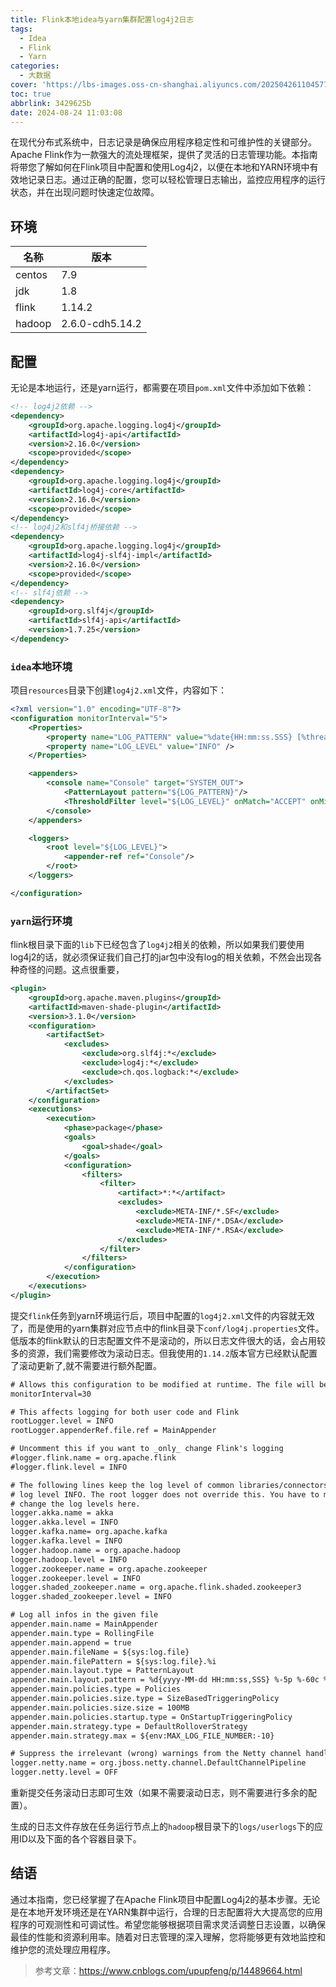 ```yaml
---
title: Flink本地idea与yarn集群配置log4j2日志
tags:
  - Idea
  - Flink
  - Yarn
categories:
  - 大数据
cover: 'https://lbs-images.oss-cn-shanghai.aliyuncs.com/202504261104577.png'
toc: true
abbrlink: 3429625b
date: 2024-08-24 11:03:08
---
```


在现代分布式系统中，日志记录是确保应用程序稳定性和可维护性的关键部分。Apache Flink作为一款强大的流处理框架，提供了灵活的日志管理功能。本指南将带您了解如何在Flink项目中配置和使用Log4j2，以便在本地和YARN环境中有效地记录日志。通过正确的配置，您可以轻松管理日志输出，监控应用程序的运行状态，并在出现问题时快速定位故障。

<!-- more -->

## 环境

| 名称 | 版本 |
| --- | --- |
| centos | 7.9 |
| jdk | 1.8 |
| flink | 1.14.2 |
| hadoop | 2.6.0-cdh5.14.2 |


## 配置

无论是本地运行，还是yarn运行，都需要在项目`pom.xml`文件中添加如下依赖：

```xml
<!-- log4j2依赖 -->
<dependency>
    <groupId>org.apache.logging.log4j</groupId>
    <artifactId>log4j-api</artifactId>
    <version>2.16.0</version>
    <scope>provided</scope>
</dependency>
<dependency>
    <groupId>org.apache.logging.log4j</groupId>
    <artifactId>log4j-core</artifactId>
    <version>2.16.0</version>
    <scope>provided</scope>
</dependency>
<!-- log4j2和slf4j桥接依赖 -->
<dependency>
    <groupId>org.apache.logging.log4j</groupId>
    <artifactId>log4j-slf4j-impl</artifactId>
    <version>2.16.0</version>
    <scope>provided</scope>
</dependency>
<!-- slf4j依赖 -->
<dependency>
    <groupId>org.slf4j</groupId>
    <artifactId>slf4j-api</artifactId>
    <version>1.7.25</version>
</dependency>
```

### `idea`本地环境

项目`resources`目录下创建`log4j2.xml`文件，内容如下：

```xml
<?xml version="1.0" encoding="UTF-8"?>
<configuration monitorInterval="5">
    <Properties>
        <property name="LOG_PATTERN" value="%date{HH:mm:ss.SSS} [%thread] %-5level %logger{36} - %msg%n" />
        <property name="LOG_LEVEL" value="INFO" />
    </Properties>

    <appenders>
        <console name="Console" target="SYSTEM_OUT">
            <PatternLayout pattern="${LOG_PATTERN}"/>
            <ThresholdFilter level="${LOG_LEVEL}" onMatch="ACCEPT" onMismatch="DENY"/>
        </console>
    </appenders>

    <loggers>
        <root level="${LOG_LEVEL}">
            <appender-ref ref="Console"/>
        </root>
    </loggers>

</configuration>
```

### `yarn`运行环境

flink根目录下面的`lib`下已经包含了`log4j2`相关的依赖，所以如果我们要使用log4j2的话，就必须保证我们自己打的jar包中没有log的相关依赖，不然会出现各种奇怪的问题。这点很重要，

```xml
<plugin>
    <groupId>org.apache.maven.plugins</groupId>
    <artifactId>maven-shade-plugin</artifactId>
    <version>3.1.0</version>
    <configuration>
        <artifactSet>
            <excludes>
                <exclude>org.slf4j:*</exclude>
                <exclude>log4j:*</exclude>
                <exclude>ch.qos.logback:*</exclude>
            </excludes>
        </artifactSet>
    </configuration>
    <executions>
        <execution>
            <phase>package</phase>
            <goals>
                <goal>shade</goal>
            </goals>
            <configuration>
                <filters>
                    <filter>
                        <artifact>*:*</artifact>
                        <excludes>
                            <exclude>META-INF/*.SF</exclude>
                            <exclude>META-INF/*.DSA</exclude>
                            <exclude>META-INF/*.RSA</exclude>
                        </excludes>
                    </filter>
                </filters>
            </configuration>
        </execution>
    </executions>
</plugin>
```

提交`flink`任务到yarn环境运行后，项目中配置的`log4j2.xml`文件的内容就无效了，而是使用的yarn集群对应节点中的flink目录下`conf/log4j.properties`文件。
低版本的flink默认的日志配置文件不是滚动的，所以日志文件很大的话，会占用较多的资源，我们需要修改为滚动日志。但我使用的`1.14.2`版本官方已经默认配置了滚动更新了,就不需要进行额外配置。

```xml
# Allows this configuration to be modified at runtime. The file will be checked every 30 seconds.
monitorInterval=30

# This affects logging for both user code and Flink
rootLogger.level = INFO
rootLogger.appenderRef.file.ref = MainAppender

# Uncomment this if you want to _only_ change Flink's logging
#logger.flink.name = org.apache.flink
#logger.flink.level = INFO

# The following lines keep the log level of common libraries/connectors on
# log level INFO. The root logger does not override this. You have to manually
# change the log levels here.
logger.akka.name = akka
logger.akka.level = INFO
logger.kafka.name= org.apache.kafka
logger.kafka.level = INFO
logger.hadoop.name = org.apache.hadoop
logger.hadoop.level = INFO
logger.zookeeper.name = org.apache.zookeeper
logger.zookeeper.level = INFO
logger.shaded_zookeeper.name = org.apache.flink.shaded.zookeeper3
logger.shaded_zookeeper.level = INFO

# Log all infos in the given file
appender.main.name = MainAppender
appender.main.type = RollingFile
appender.main.append = true
appender.main.fileName = ${sys:log.file}
appender.main.filePattern = ${sys:log.file}.%i
appender.main.layout.type = PatternLayout
appender.main.layout.pattern = %d{yyyy-MM-dd HH:mm:ss,SSS} %-5p %-60c %x - %m%n
appender.main.policies.type = Policies
appender.main.policies.size.type = SizeBasedTriggeringPolicy
appender.main.policies.size.size = 100MB
appender.main.policies.startup.type = OnStartupTriggeringPolicy
appender.main.strategy.type = DefaultRolloverStrategy
appender.main.strategy.max = ${env:MAX_LOG_FILE_NUMBER:-10}

# Suppress the irrelevant (wrong) warnings from the Netty channel handler
logger.netty.name = org.jboss.netty.channel.DefaultChannelPipeline
logger.netty.level = OFF
```

重新提交任务滚动日志即可生效（如果不需要滚动日志，则不需要进行多余的配置）。

生成的日志文件存放在任务运行节点上的`hadoop`根目录下的`logs/userlogs`下的应用ID以及下面的各个容器目录下。

## 结语

通过本指南，您已经掌握了在Apache Flink项目中配置Log4j2的基本步骤。无论是在本地开发环境还是在YARN集群中运行，合理的日志配置将大大提高您的应用程序的可观测性和可调试性。希望您能够根据项目需求灵活调整日志设置，以确保最佳的性能和资源利用率。随着对日志管理的深入理解，您将能够更有效地监控和维护您的流处理应用程序。

> 参考文章：https://www.cnblogs.com/upupfeng/p/14489664.html
